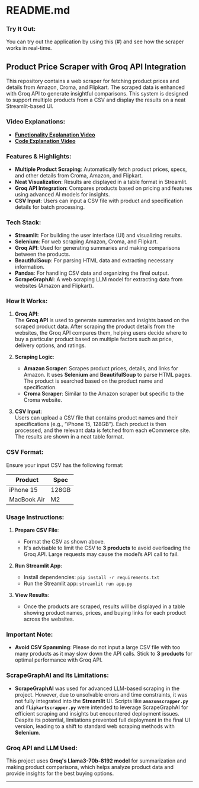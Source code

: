 
# README.md

### Try It Out:
You can try out the application by using this (#) and see how the scraper works in real-time.

## Product Price Scraper with Groq API Integration

This repository contains a web scraper for fetching product prices and details from Amazon, Croma, and Flipkart. The scraped data is enhanced with Groq API to generate insightful comparisons. This system is designed to support multiple products from a CSV and display the results on a neat Streamlit-based UI.

### Video Explanations:
- **[Functionality Explanation Video](#)**  
- **[Code Explanation Video](#)**

### Features & Highlights:
- **Multiple Product Scraping**: Automatically fetch product prices, specs, and other details from Croma, Amazon, and Flipkart.
- **Neat Visualization**: Results are displayed in a table format in Streamlit.
- **Groq API Integration**: Compares products based on pricing and features using advanced AI models for insights.
- **CSV Input**: Users can input a CSV file with product and specification details for batch processing.
  
### Tech Stack:
- **Streamlit**: For building the user interface (UI) and visualizing results.
- **Selenium**: For web scraping Amazon, Croma, and Flipkart.
- **Groq API**: Used for generating summaries and making comparisons between the products.
- **BeautifulSoup**: For parsing HTML data and extracting necessary information.
- **Pandas**: For handling CSV data and organizing the final output.
- **ScrapeGraphAI**: A web scraping LLM model for extracting data from websites (Amazon and Flipkart).
  
### How It Works:
1. **Groq API**:  
   The **Groq API** is used to generate summaries and insights based on the scraped product data. After scraping the product details from the websites, the Groq API compares them, helping users decide where to buy a particular product based on multiple factors such as price, delivery options, and ratings.

2. **Scraping Logic**:
   - **Amazon Scraper**: Scrapes product prices, details, and links for Amazon. It uses **Selenium** and **BeautifulSoup** to parse HTML pages. The product is searched based on the product name and specification.
   - **Croma Scraper**: Similar to the Amazon scraper but specific to the Croma website.


3. **CSV Input**:  
   Users can upload a CSV file that contains product names and their specifications (e.g., “iPhone 15, 128GB”). Each product is then processed, and the relevant data is fetched from each eCommerce site. The results are shown in a neat table format.

### CSV Format:
Ensure your input CSV has the following format:

| Product      | Spec     |
|--------------|----------|
| iPhone 15    | 128GB    |
| MacBook Air  | M2       |

### Usage Instructions:
1. **Prepare CSV File**: 
   - Format the CSV as shown above.
   - It's advisable to limit the CSV to **3 products** to avoid overloading the Groq API. Large requests may cause the model’s API call to fail.
   
2. **Run Streamlit App**:  
   - Install dependencies: `pip install -r requirements.txt`
   - Run the Streamlit app: `streamlit run app.py`

3. **View Results**:  
   - Once the products are scraped, results will be displayed in a table showing product names, prices, and buying links for each product across the websites.

### Important Note:
- **Avoid CSV Spamming**: Please do not input a large CSV file with too many products as it may slow down the API calls. Stick to **3 products** for optimal performance with Groq API.


### ScrapeGraphAI and Its Limitations:
- **ScrapeGraphAI** was used for advanced LLM-based scraping in the project. However, due to unsolvable errors and time constraints, it was not fully integrated into the **Streamlit** UI. Scripts like **`amazonscrapper.py`** and **`flipkartscrapper.py`** were intended to leverage ScrapeGraphAI for efficient scraping and insights but encountered deployment issues. Despite its potential, limitations prevented full deployment in the final UI version, leading to a shift to standard web scraping methods with **Selenium**.


### Groq API and LLM Used:
This project uses **Groq's Llama3-70b-8192 model** for summarization and making product comparisons, which helps analyze product data and provide insights for the best buying options.

---
